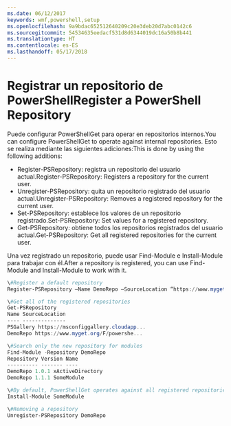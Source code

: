 ```yaml
---
ms.date: 06/12/2017
keywords: wmf,powershell,setup
ms.openlocfilehash: 9a9bdac652512640209c20e3deb20d7abc0142c6
ms.sourcegitcommit: 54534635eedacf531d8d6344019dc16a50b8b441
ms.translationtype: HT
ms.contentlocale: es-ES
ms.lasthandoff: 05/17/2018
---
```

# <a name="register-a-powershell-repository"></a><span data-ttu-id="9ed5b-102">Registrar un repositorio de PowerShell</span><span class="sxs-lookup"><span data-stu-id="9ed5b-102">Register a PowerShell Repository</span></span>
<span data-ttu-id="9ed5b-103">Puede configurar PowerShellGet para operar en repositorios internos.</span><span class="sxs-lookup"><span data-stu-id="9ed5b-103">You can configure PowerShellGet to operate against internal repositories.</span></span> <span data-ttu-id="9ed5b-104">Esto se realiza mediante las siguientes adiciones:</span><span class="sxs-lookup"><span data-stu-id="9ed5b-104">This is done by using the following additions:</span></span>
- <span data-ttu-id="9ed5b-105">Register-PSRepository: registra un repositorio del usuario actual.</span><span class="sxs-lookup"><span data-stu-id="9ed5b-105">Register-PSRepository: Registers a repository for the current user.</span></span>
- <span data-ttu-id="9ed5b-106">Unregister-PSRepository: quita un repositorio registrado del usuario actual.</span><span class="sxs-lookup"><span data-stu-id="9ed5b-106">Unregister-PSRepository: Removes a registered repository for the current user.</span></span>
- <span data-ttu-id="9ed5b-107">Set-PSRepository: establece los valores de un repositorio registrado.</span><span class="sxs-lookup"><span data-stu-id="9ed5b-107">Set-PSRepository: Set values for a registered repository.</span></span>
- <span data-ttu-id="9ed5b-108">Get-PSRepository: obtiene todos los repositorios registrados del usuario actual.</span><span class="sxs-lookup"><span data-stu-id="9ed5b-108">Get-PSRepository: Get all registered repositories for the current user.</span></span>

<span data-ttu-id="9ed5b-109">Una vez registrado un repositorio, puede usar Find-Module e Install-Module para trabajar con él.</span><span class="sxs-lookup"><span data-stu-id="9ed5b-109">After a repository is registered, you can use Find-Module and Install-Module to work with it.</span></span>

```powershell
\#Register a default repository
Register-PSRepository –Name DemoRepo –SourceLocation “https://www.myget.org/F/powershellgetdemo/api/v2” –PublishLocation “<https://www.myget.org/F/powershellgetdemo/api/v2>/package” –InstallationPolicy –Trusted

\#Get all of the registered repositories
Get-PSRepository
Name SourceLocation
---- --------------
PSGallery https://msconfiggallery.cloudapp...
DemoRepo https://www.myget.org/F/powershe...

\#Search only the new repository for modules
Find-Module -Repository DemoRepo
Repository Version Name
---------- ------- ----
DemoRepo 1.0.1 xActiveDirectory
DemoRepo 1.1.1 SomeModule

\#By default, PowerShellGet operates against all registered repositories when none is specified. In this example, the “SomeModule” module is installed from the DemoRepo.
Install-Module SomeModule

\#Removing a repository
Unregister-PSRepository DemoRepo
```
